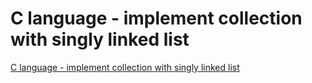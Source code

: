 # C language - implement collection with singly linked list
[C language - implement collection with singly linked list](https://aiwithcloud.com/2022/09/14/c_language___implement_collection_with_singly_linked_list/)